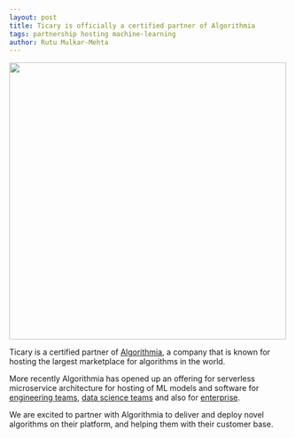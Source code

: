```yaml
---
layout: post
title: Ticary is officially a certified partner of Algorithmia
tags: partnership hosting machine-learning
author: Rutu Mulkar-Mehta
---
```

<img src="https://ticary.com/assets/img/algorithmia.jpg" class="thumbnail img-responsive center-image" width="500px" />

Ticary is a certified partner of <a href="https://algorithmia.com/partners/ticary-solutions">Algorithmia</a>, a company that is known for hosting the largest marketplace for algorithms in the world. 

<!--more-->

More recently Algorithmia has opened up an offering for serverless microservice architecture for hosting of ML models and software for <a href="https://algorithmia.com/developers/clients">engineering teams</a>, <a href="https://algorithmia.com/developers/model-deployment/">data science teams</a> and also for <a href="https://info.algorithmia.com/schedule-a-demo">enterprise</a>. 

We are excited to partner with Algorithmia to deliver and deploy novel algorithms on their platform, and helping them with their customer base. 
